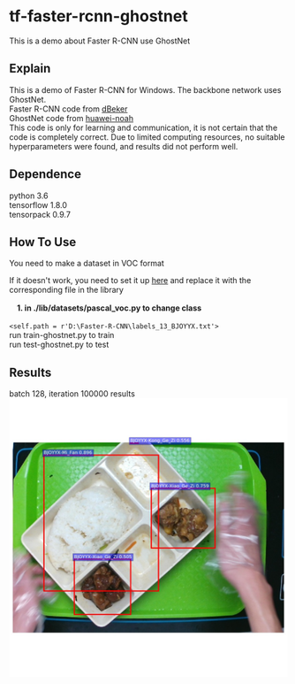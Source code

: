 # tf-faster-rcnn-ghostnet
This is a demo about Faster R-CNN use GhostNet 


## Explain
This is a demo of Faster R-CNN for Windows. The backbone network uses GhostNet.  
Faster R-CNN code from [dBeker](https://github.com/dBeker/Faster-RCNN-TensorFlow-Python3)  
GhostNet code from [huawei-noah](https://github.com/huawei-noah/ghostnet)  
This code is only for learning and communication, it is not certain that the code is completely correct. Due to limited computing resources, no suitable hyperparameters were found, and results did not perform well.

## Dependence
python 3.6  
tensorflow 1.8.0  
tensorpack 0.9.7

## How To Use
You need to make a dataset in VOC format   

If it doesn't work, you need to set it up [here](https://github.com/dBeker/Faster-RCNN-TensorFlow-Python3) and replace it with the corresponding file in the library  

　__1. in ./lib/datasets/pascal_voc.py to change class__  

`<self.path = r'D:\Faster-R-CNN\labels_13_BJOYYX.txt'>`  
run train-ghostnet.py to train  
run test-ghostnet.py to test  

## Results
batch 128, iteration 100000 results   
![result](https://github.com/S0soo/tf-faster-rcnn-ghostnet/blob/master/output/000548.jpg)  





